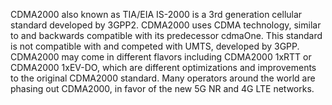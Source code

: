 CDMA2000 also known as TIA/EIA IS-2000 is a 3rd generation cellular standard developed by 3GPP2. CDMA2000 uses CDMA technology, similar to and backwards compatible with its predecessor cdmaOne. This standard is not compatible with and competed with UMTS, developed by 3GPP. CDMA2000 may come in different flavors including CDMA2000 1xRTT or CDMA2000 1xEV-DO, which are different optimizations and improvements to the original CDMA2000 standard. Many operators around the world are phasing out CDMA2000, in favor of the new 5G NR and 4G LTE networks.